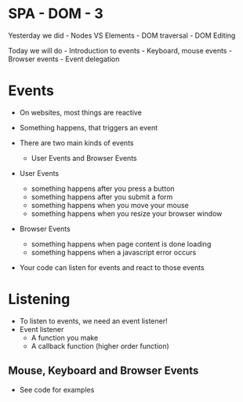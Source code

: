 # SPA - DOM - 3

Yesterday we did
    - Nodes VS Elements
    - DOM traversal
    - DOM Editing

Today we will do
    - Introduction to events
        - Keyboard, mouse events
        - Browser events
        - Event delegation

# Events

- On websites, most things are reactive
- Something happens, that triggers an event
- There are two main kinds of events
    - User Events and Browser Events

- User Events
    - something happens after you press a button
    - something happens after you submit a form
    - something happens when you move your mouse
    - something happens when you resize your browser window

- Browser Events
    - something happens when page content is done loading
    - something happens when a javascript error occurs

- Your code can listen for events and react to those events

# Listening

- To listen to events, we need an event listener!
- Event listener
    - A function you make
    - A callback function (higher order function)

## Mouse, Keyboard and Browser Events

- See code for examples
